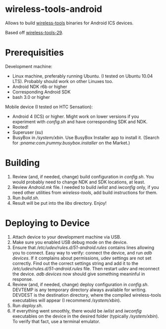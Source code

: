 wireless-tools-android
======================

Allows to build [wireless-tools](http://www.hpl.hp.com/personal/Jean_Tourrilhes/Linux/Tools.html) binaries for Android ICS devices.

Based off [wireless-tools-29](http://www.hpl.hp.com/personal/Jean_Tourrilhes/Linux/wireless_tools.29.tar.gz).

Prerequisities
==============
Development machine:
* Linux machine, preferably running Ubuntu. (I tested on Ubuntu 10.04 LTS). Probably should work on other Linuxes too.
* Android NDK r6b or higher
* Corresponding Android SDK
* bash 3.0 or higher

Mobile device (I tested on HTC Sensation):
* Android 4 (ICS) or higher. Might work on lower versions if you experiment with *config.sh* and have corresponding SDK and NDK.
* Rooted!
* Superuser (*su*)
* BusyBox in */system/xbin*. Use BusyBox Installer app to install it. (Search for *:pname:com.jrummy.busybox.installer*
on the Market.)

Building
========
1. Review (and, if needed, change) build configuration in *config.sh*. You would probably need to change NDK and SDK locations, at least.
2. Review *Android.mk* file. I needed to build *iwlist* and *iwconfig* only, if you need other utilities from *wireless-tools*, add build instructions for them.
3. Run *build.sh*.
4. Result will be put into the *libs* directory. Enjoy!

Deploying to Device
===================
1. Attach device to your development machine via USB.
2. Make sure you enabled USB debug mode on the device.
3. Ensure that */etc/udev/rules.d/51-android.rules* contains lines allowing you to connect. Easy way to verify: connect the device, and run *adb devices*. If it complains about permissions, udev settings are not set correctly. Find out the correct settings string and add it to the */etc/udev/rules.d/51-android.rules* file. Then restart *udev* and reconnect the device. *adb devices* now should give something meaninful in response.
4. Review (and, if needed, change) deploy configuration in *config.sh*. DEVTEMP is any temporary directory always available for writing. DEVDEST is the destination directory, where the compiled wireless-tools executables will appear (I recommend */system/xbin*).
5. Run *deploy.sh*.
6. If everything went smoothly, there would be *iwlist* and *iwconfig* executables on the device in the desired folder (typically */system/xbin*). To verify that fact, use a terminal emulator.
